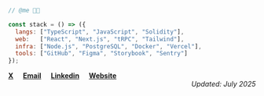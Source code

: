 <div>

```javascript
// @me 👨‍💻

const stack = () => ({
  langs: ["TypeScript", "JavaScript", "Solidity"],
  web:   ["React", "Next.js", "tRPC", "Tailwind"],
  infra: ["Node.js", "PostgreSQL", "Docker", "Vercel"],
  tools: ["GitHub", "Figma", "Storybook", "Sentry"]
});
```
</div>

<div align="left" width="200">
  <a target="_blank" href="https://www.x.com/nycxtw"><strong>X</strong></a>
  ‎ ‎ ‎ ‎ 
  <a target="_blank" href="mailto:25nikmehta@gmail.com"><strong>Email</strong></a>
  ‎ ‎ ‎ ‎ 
  <a target="_blank" href="https://www.linkedin.com/in/nycx"><strong>Linkedin</strong></a>
  ‎ ‎ ‎ ‎ 
  <a target="_blank" href="https://nycx.is-a.dev/"><strong>Website</strong></a>
</div>

<div align="right" width="200">
    <i>Updated: July 2025</i>
</div>
